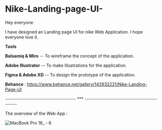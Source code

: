 
# Nike-Landing-page-UI-

Hey everyone

I have designed an Landing page UI for nike Web Application. I hope everyone love it.

**Tools**

**Balsamiq & Miro** -- To wireframe the concept of the application.

**Adobe Illustrator** -- To make Illustrations for the application.

**Figma & Adobe XD** -- To design the prototype of the application.

**Behance** : https://www.behance.net/gallery/142932221/Nike-Landing-Page-UI

------------------------------------  ***  -------------------------------------------

The overview of the Web App :

![MacBook Pro 16_ - 6](https://user-images.githubusercontent.com/81346813/166432563-2f51d885-7771-429f-b58a-fa7a5f305568.png)
